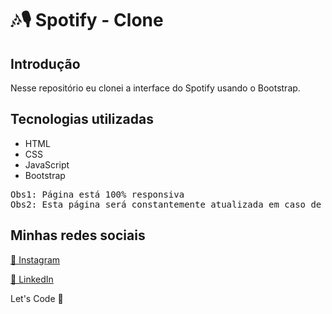 <h1>🎶🎙️ Spotify - Clone</h1>

<h2>Introdução</h2>
<p>Nesse repositório eu clonei a interface do Spotify usando o Bootstrap.</p>

<h2>Tecnologias utilizadas</h2>
  <ul>
    <li>HTML</li>
    <li>CSS</li>
    <li>JavaScript</li>
    <li>Bootstrap</li>
  </ul>

<pre>
Obs1: Página está 100% responsiva
Obs2: Esta página será constantemente atualizada em caso de bugs.
</pre>

<footer>
   <h2>Minhas redes sociais</h2>
  <a href="https://www.instagram.com/ardasse.jose"><p>📸 Instagram</p></a>
  <a href="https://www.linkedin.com/in/ardassejose"><p>💼 LinkedIn</p></a>
  <p>Let's Code 🚀</p>
<footer>

